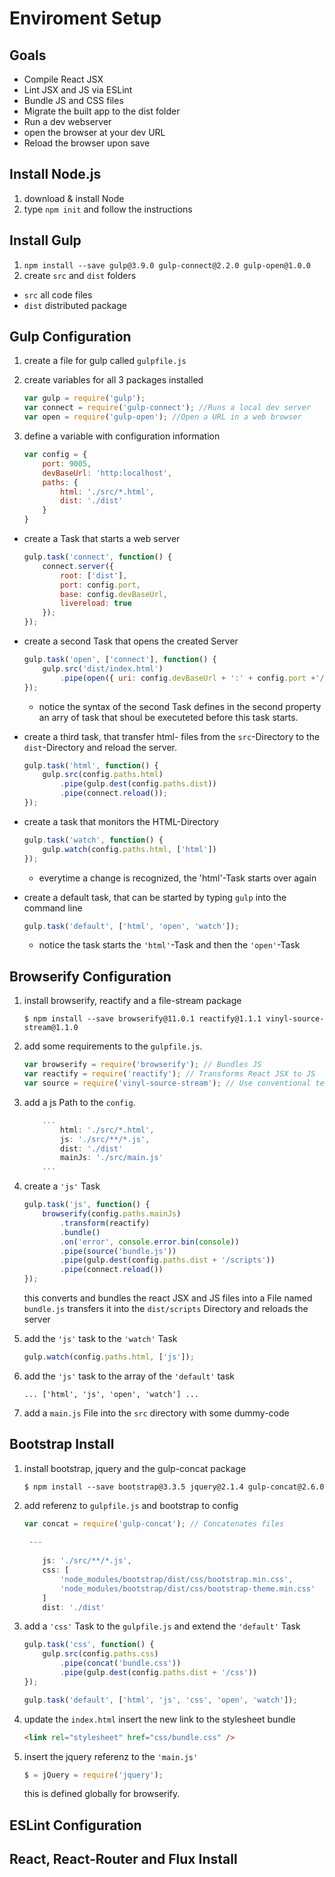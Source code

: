 # Enviroment Setup #

## Goals ##
 - Compile React JSX
 - Lint JSX and JS via ESLint
 - Bundle JS and CSS files
 - Migrate the built app to the dist folder
 - Run a dev webserver
 - open the browser at your dev URL
 - Reload the browser upon save

## Install Node.js ##
1. download & install Node
2. type `npm init` and follow the instructions

## Install Gulp ##
1. `npm install --save gulp@3.9.0 gulp-connect@2.2.0 gulp-open@1.0.0`
2. create `src` and `dist` folders
  - `src` all code files
  - `dist` distributed package

## Gulp Configuration ##
1. create a file for gulp called `gulpfile.js`
2. create variables for all 3 packages installed
    ```Javascript
    var gulp = require('gulp');
    var connect = require('gulp-connect'); //Runs a local dev server
    var open = require('gulp-open'); //Open a URL in a web browser
    ```

3. define a variable with configuration information
    ```Javascript
    var config = {
        port: 9005,
        devBaseUrl: 'http:localhost',
        paths: {
            html: './src/*.html',
            dist: './dist'
        }
    }
    ```

- create a Task that starts a web server
    ```Javascript
    gulp.task('connect', function() {
        connect.server({
            root: ['dist'],
            port: config.port,
            base: config.devBaseUrl,
            livereload: true
        });
    });
    ```

- create a second Task that opens the created Server
    ```Javascript
    gulp.task('open', ['connect'], function() {
        gulp.src('dist/index.html')
            .pipe(open({ uri: config.devBaseUrl + ':' + config.port +'/'}));
    });
    ```
    - notice the syntax of the second Task defines in the second property an arry of task that shoul be executeted before this task starts.
    
- create a third task, that transfer html- files from the `src`-Directory to the `dist`-Directory and reload the server.
    ```Javascript
    gulp.task('html', function() {
        gulp.src(config.paths.html)
            .pipe(gulp.dest(config.paths.dist))
            .pipe(connect.reload());
    });
    ```

- create a task that monitors the HTML-Directory
    ```Javascript
    gulp.task('watch', function() {
        gulp.watch(config.paths.html, ['html'])
    });
    ```
    - everytime a change is recognized, the 'html'-Task starts over again 

- create a default task, that can be started by typing `gulp` into the command line
    ```Javascript
    gulp.task('default', ['html', 'open', 'watch']);
    ```
    - notice the task starts the `'html'`-Task and then the `'open'`-Task
     
## Browserify Configuration ##
1. install browserify, reactify and a file-stream package

    ```
    $ npm install --save browserify@11.0.1 reactify@1.1.1 vinyl-source-stream@1.1.0
    ```
2. add some requirements to the `gulpfile.js`.

    ```Javascript
    var browserify = require('browserify'); // Bundles JS
    var reactify = require('reactify'); // Transforms React JSX to JS
    var source = require('vinyl-source-stream'); // Use conventional text stream with Gulp
    ``` 
3. add a js Path to the `config`.

    ```Javascript
        ...
            html: './src/*.html',
            js: './src/**/*.js',
            dist: './dist'
            mainJs: './src/main.js'
        ...    
    ```
4. create a `'js'` Task

    ```Javascript
    gulp.task('js', function() {
        browserify(config.paths.mainJs)
            .transform(reactify)
            .bundle()
            .on('error', console.error.bin(console))
            .pipe(source('bundle.js'))
            .pipe(gulp.dest(config.paths.dist + '/scripts'))
            .pipe(connect.reload())
    });
    ```
    
    this converts and bundles the react JSX and JS files into a File named `bundle.js` transfers it into the `dist/scripts` Directory and reloads the server 
5. add the `'js'` task to the `'watch'` Task

    ```Javascript
    gulp.watch(config.paths.html, ['js']);
    ```
6. add the `'js'` task to the array of the `'default'` task

    `... ['html', 'js', 'open', 'watch'] ...`
7. add a `main.js` File into the `src` directory with some dummy-code

    
## Bootstrap Install ##
1. install bootstrap, jquery and the gulp-concat package

    ```
    $ npm install --save bootstrap@3.3.5 jquery@2.1.4 gulp-concat@2.6.0
    ```
    
2. add referenz to `gulpfile.js` and bootstrap to config
    ```Javascript
    var concat = require('gulp-concat'); // Concatenates files
     
     ---
             
        js: './src/**/*.js',
        css: [
            'node_modules/bootstrap/dist/css/bootstrap.min.css',
            'node_modules/bootstrap/dist/css/bootstrap-theme.min.css'
        ]
        dist: './dist'
    
    ``` 
3. add a `'css'` Task to the `gulpfile.js` and extend the `'default'` Task
    ```Javascript
    gulp.task('css', function() {
        gulp.src(config.paths.css)
            .pipe(concat('bundle.css'))
            .pipe(gulp.dest(config.paths.dist + '/css'))
    });
    ```
    
    ```Javascript
    gulp.task('default', ['html', 'js', 'css', 'open', 'watch']);
    ```

4. update the `index.html` insert the new link to the stylesheet bundle
    ```HTML
    <link rel="stylesheet" href="css/bundle.css" />
    ```

5. insert the jquery referenz to the `'main.js'`    
    ```Javascript
    $ = jQuery = require('jquery');
    ```
    this is defined globally for browserify.
    
## ESLint Configuration ##

## React, React-Router and Flux Install ##